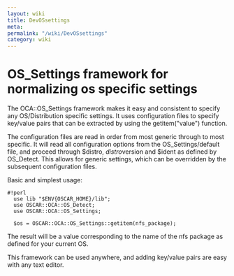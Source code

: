 ```yaml
---
layout: wiki
title: DevOSsettings
meta: 
permalink: "/wiki/DevOSsettings"
category: wiki
---
```

<!-- Name: DevOSsettings -->
<!-- Version: 1 -->
<!-- Author: prg3 -->

# OS_Settings framework for normalizing os specific settings

The OCA::OS_Settings framework makes it easy and consistent to specify any OS/Distribution specific settings.  It uses configuration files to specify key/value pairs that can be extracted by using 
the getitem("value") function.

The configuration files are read in order from most generic through to most specific.  It will read all 
configuration options from the OS_Settings/default file, and proceed through $distro, $distro$version and $ident as defined by OS_Detect.  This allows for generic settings, which can be overridden by the subsequent configuration files.  


Basic and simplest usage:

    #!perl
      use lib "$ENV{OSCAR_HOME}/lib";
      use OSCAR::OCA::OS_Detect;
      use OSCAR::OCA::OS_Settings;
    
      $os = OSCAR::OCA::OS_Settings::getitem(nfs_package);

The result will be a value corresponding to the name of the nfs package as defined for your current OS.

This framework can be used anywhere, and adding key/value pairs are easy with any text editor.  